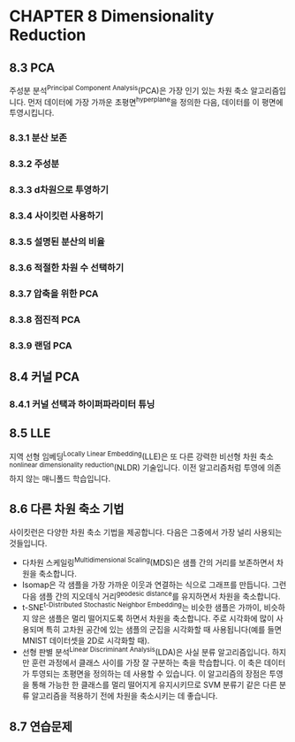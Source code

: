 # CHAPTER 8 Dimensionality Reduction

## 8.3 PCA
주성분 분석<sup>Principal Component Analysis</sup>(PCA)은 가장 인기 있는 차원 축소 알고리즘입니다. 먼저 데이터에 가장 가까운 초평면<sup>hyperplane</sup>을 정의한 다음, 데이터를 이 평면에 투영시킵니다.

### 8.3.1 분산 보존

### 8.3.2 주성분

### 8.3.3 d차원으로 투영하기

### 8.3.4 사이킷런 사용하기

### 8.3.5 설명된 분산의 비율

### 8.3.6 적절한 차원 수 선택하기

### 8.3.7 압축을 위한 PCA

### 8.3.8 점진적 PCA

### 8.3.9 랜덤 PCA

## 8.4 커널 PCA

### 8.4.1 커널 선택과 하이퍼파라미터 튜닝

## 8.5 LLE
지역 선형 임베딩<sup>Locally Linear Embedding</sup>(LLE)은 또 다른 강력한 비선형 차원 축소<sup>nonlinear dimensionality reduction</sup>(NLDR) 기술입니다. 이전 알고리즘처럼 투영에 의존하지 않는 매니폴드 학습입니다.

## 8.6 다른 차원 축소 기법
사이킷런은 다양한 차원 축소 기법을 제공합니다. 다음은 그중에서 가장 널리 사용되는 것들입니다.

- 다차원 스케일링<sup>Multidimensional Scaling</sup>(MDS)은 샘플 간의 거리를 보존하면서 차원을 축소합니다.
- Isomap은 각 샘플을 가장 가까운 이웃과 연결하는 식으로 그래프를 만듭니다. 그런 다음 샘플 간의 지오데식 거리<sup>geodesic distance</sup>를 유지하면서 차원을 축소합니다.
- t-SNE<sup>t-Distributed Stochastic Neighbor Embedding</sup>는 비슷한 샘플은 가까이, 비슷하지 않은 샘플은 멀리 떨어지도록 하면서 차원을 축소합니다. 주로 시각화에 많이 사용되며 특히 고차원 공간에 있는 샘플의 군집을 시각화할 때 사용됩니다(예를 들면 MNIST 데이터셋을 2D로 시각화할 때).
- 선형 판별 분석<sup>Linear Discriminant Analysis</sup>(LDA)은 사실 분류 알고리즘입니다. 하지만 훈련 과정에서 클래스 사이를 가장 잘 구분하는 축을 학습합니다. 이 축은 데이터가 투영되는 초평면을 정의하는 데 사용할 수 있습니다. 이 알고리즘의 장점은 투영을 통해 가능한 한 클래스를 멀리 떨어지게 유지시키므로 SVM 분류기 같은 다른 분류 알고리즘을 적용하기 전에 차원을 축소시키는 데 좋습니다.

## 8.7 연습문제
